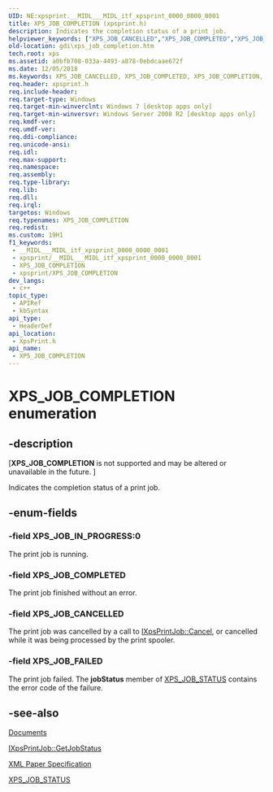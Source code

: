 ```yaml
---
UID: NE:xpsprint.__MIDL___MIDL_itf_xpsprint_0000_0000_0001
title: XPS_JOB_COMPLETION (xpsprint.h)
description: Indicates the completion status of a print job.
helpviewer_keywords: ["XPS_JOB_CANCELLED","XPS_JOB_COMPLETED","XPS_JOB_COMPLETION","XPS_JOB_COMPLETION enumeration [Windows GDI]","XPS_JOB_FAILED","XPS_JOB_IN_PROGRESS","gdi.xps_job_completion","xpsprint/XPS_JOB_CANCELLED","xpsprint/XPS_JOB_COMPLETED","xpsprint/XPS_JOB_COMPLETION","xpsprint/XPS_JOB_FAILED","xpsprint/XPS_JOB_IN_PROGRESS"]
old-location: gdi\xps_job_completion.htm
tech.root: xps
ms.assetid: a0bfb708-033a-4493-a878-0ebdcaae672f
ms.date: 12/05/2018
ms.keywords: XPS_JOB_CANCELLED, XPS_JOB_COMPLETED, XPS_JOB_COMPLETION, XPS_JOB_COMPLETION enumeration [Windows GDI], XPS_JOB_FAILED, XPS_JOB_IN_PROGRESS, gdi.xps_job_completion, xpsprint/XPS_JOB_CANCELLED, xpsprint/XPS_JOB_COMPLETED, xpsprint/XPS_JOB_COMPLETION, xpsprint/XPS_JOB_FAILED, xpsprint/XPS_JOB_IN_PROGRESS
req.header: xpsprint.h
req.include-header: 
req.target-type: Windows
req.target-min-winverclnt: Windows 7 [desktop apps only]
req.target-min-winversvr: Windows Server 2008 R2 [desktop apps only]
req.kmdf-ver: 
req.umdf-ver: 
req.ddi-compliance: 
req.unicode-ansi: 
req.idl: 
req.max-support: 
req.namespace: 
req.assembly: 
req.type-library: 
req.lib: 
req.dll: 
req.irql: 
targetos: Windows
req.typenames: XPS_JOB_COMPLETION
req.redist: 
ms.custom: 19H1
f1_keywords:
 - __MIDL___MIDL_itf_xpsprint_0000_0000_0001
 - xpsprint/__MIDL___MIDL_itf_xpsprint_0000_0000_0001
 - XPS_JOB_COMPLETION
 - xpsprint/XPS_JOB_COMPLETION
dev_langs:
 - c++
topic_type:
 - APIRef
 - kbSyntax
api_type:
 - HeaderDef
api_location:
 - XpsPrint.h
api_name:
 - XPS_JOB_COMPLETION
---
```


# XPS_JOB_COMPLETION enumeration


## -description

<p class="CCE_Message">[<b>XPS_JOB_COMPLETION</b> is not supported and may be altered or unavailable in the future. ]

Indicates the completion status of a print job.

## -enum-fields

### -field XPS_JOB_IN_PROGRESS:0

The print  job is running.

### -field XPS_JOB_COMPLETED

The print job finished without an error.

### -field XPS_JOB_CANCELLED

The print job was cancelled by a call to <a href="/windows/desktop/api/xpsprint/nf-xpsprint-ixpsprintjob-cancel">IXpsPrintJob::Cancel</a>, or cancelled while it was being processed by the  print spooler.

### -field XPS_JOB_FAILED

The print job failed. The <b>jobStatus</b> member of <a href="/windows/win32/api/xpsprint/ns-xpsprint-xps_job_status">XPS_JOB_STATUS</a> contains the error code of the failure.

## -see-also

<a href="/previous-versions/windows/desktop/dd316975(v=vs.85)">Documents</a>



<a href="/windows/desktop/api/xpsprint/nf-xpsprint-ixpsprintjob-getjobstatus">IXpsPrintJob::GetJobStatus</a>



<a href="https://en.wikipedia.org/wiki/Open_XML_Paper_Specification">XML Paper Specification</a>



<a href="/windows/win32/api/xpsprint/ns-xpsprint-xps_job_status">XPS_JOB_STATUS</a>
